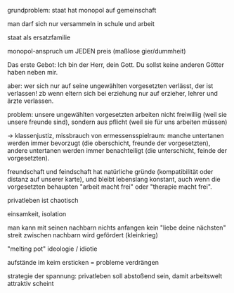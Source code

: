 grundproblem: staat hat monopol auf gemeinschaft

man darf sich nur versammeln in schule und arbeit

staat als ersatzfamilie

monopol-anspruch um JEDEN preis (maßlose gier/dummheit)

Das erste Gebot:
Ich bin der Herr, dein Gott. Du sollst keine anderen Götter haben neben mir.

aber:
wer sich nur auf seine ungewählten vorgesetzten verlässt, der ist verlassen!
zb wenn eltern sich bei erziehung nur auf erzieher, lehrer und ärzte verlassen.

problem:
unsere ungewählten vorgesetzten arbeiten nicht freiwillig (weil sie unsere freunde sind),
sondern aus pflicht (weil sie für uns arbeiten müssen)

-> klassenjustiz, missbrauch von ermessensspielraum:
manche untertanen werden immer bevorzugt (die oberschicht, freunde der vorgesetzten),
andere untertanen werden immer benachteiligt (die unterschicht, feinde der vorgesetzten).

freundschaft und feindschaft hat natürliche gründe (kompatibilität oder distanz auf unserer karte),
und bleibt lebenslang konstant,
auch wenn die vorgesetzten behaupten "arbeit macht frei" oder "therapie macht frei".



privatleben ist chaotisch

einsamkeit, isolation

man kann mit seinen nachbarn nichts anfangen
kein "liebe deine nächsten"
streit zwischen nachbarn wird gefördert (kleinkrieg)

"melting pot" ideologie / idiotie

aufstände im keim ersticken = probleme verdrängen

strategie der spannung:
privatleben soll abstoßend sein, damit arbeitswelt attraktiv scheint


